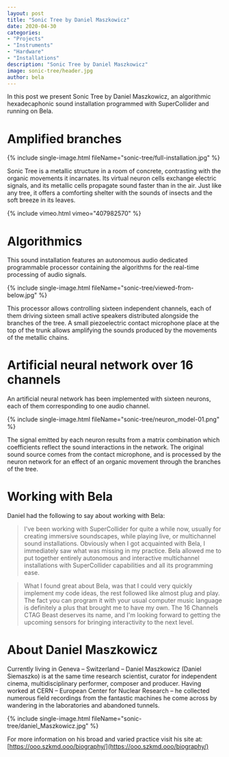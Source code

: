 ```yaml
---
layout: post
title: "Sonic Tree by Daniel Maszkowicz"
date: 2020-04-30
categories:
- "Projects"
- "Instruments"
- "Hardware"
- "Installations"
description: "Sonic Tree by Daniel Maszkowicz"
image: sonic-tree/header.jpg
author: bela
---
```


In this post we present Sonic Tree by Daniel Maszkowicz, an algorithmic hexadecaphonic sound installation programmed with SuperCollider and running on Bela.

# Amplified branches

{% include single-image.html fileName="sonic-tree/full-installation.jpg" %}

Sonic Tree is a metallic structure in a room of concrete, contrasting with the organic movements it incarnates. Its virtual neuron cells exchange electric signals, and its metallic cells propagate sound faster than in the air. Just like any tree, it offers a comforting shelter with the sounds of insects and the soft breeze in its leaves.

{% include vimeo.html vimeo="407982570" %}


# Algorithmics

This sound installation features an autonomous audio dedicated programmable processor containing the algorithms for the real-time processing of audio signals.

{% include single-image.html fileName="sonic-tree/viewed-from-below.jpg" %}

This processor allows controlling sixteen independent channels, each of them driving sixteen small active speakers distributed alongside the branches of the tree. A small piezoelectric contact microphone place at the top of the trunk allows amplifying the sounds produced by the movements of the metallic chains.


# Artificial neural network over 16 channels

An artificial neural network has been implemented with sixteen neurons, each of them corresponding to one audio channel.

{% include single-image.html fileName="sonic-tree/neuron_model-01.png" %}

The signal emitted by each neuron results from a matrix combination which coefficients reflect the sound interactions in the network. The original sound source comes from the contact microphone, and is processed by the neuron network for an effect of an organic movement through the branches of the tree.

# Working with Bela

Daniel had the following to say about working with Bela:

> I've been working with SuperCollider for quite a while now, usually for creating immersive soundscapes, while playing live, or multichannel sound installations. Obviously when I got acquainted with Bela, I immediately saw what was missing in my practice. Bela allowed me to put together entirely autonomous and interactive multichannel installations with SuperCollider capabilities and all its programming ease.

> What I found great about Bela, was that I could very quickly implement my code ideas, the rest followed like almost plug and play. The fact you can program it with your usual computer music language is definitely a plus that brought me to have my own. The 16 Channels CTAG Beast deserves its name, and I'm looking forward to getting the upcoming sensors for bringing interactivity to the next level.


# About Daniel Maszkowicz

Currently living in Geneva – Switzerland – Daniel Maszkowicz (Daniel Siemaszko) is at the same time research scientist, curator for independent cinema, multidisciplinary performer, composer and producer. Having worked at CERN – European Center for Nuclear Research – he collected numerous field recordings from the fantastic machines he come across by wandering in the laboratories and abandoned tunnels.

{% include single-image.html fileName="sonic-tree/daniel_Maszkowicz.jpg" %}

For more information on his broad and varied practice visit his site at: [https://ooo.szkmd.ooo/biography/](https://ooo.szkmd.ooo/biography/)

